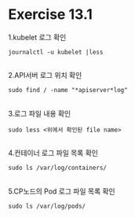 # Exercise 13.1


1.kubelet 로그 확인
```
journalctl -u kubelet |less
```

##

2.API서버 로그 위치 확인
```
sudo find / -name "*apiserver*log"
```

##

3.로그 파일 내용 확인
```
sudo less <위에서 확인된 file name>
```

##

4.컨테이너 로그 파일 목록 확인
```
sudo ls /var/log/containers/
```

##

5.CP노드의 Pod 로그 파일 목록 확인
```
sudo ls /var/log/pods/
```
